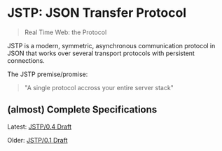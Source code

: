 JSTP: JSON Transfer Protocol
============================

> Real Time Web: the Protocol

JSTP is a modern, symmetric, asynchronous communication protocol in JSON that works over several transport protocols with persistent connections.

The JSTP premise/promise: 

> "A single protocol accross your entire server stack"

(almost) Complete Specifications
-----------------------

Latest: [JSTP/0.4 Draft](version/0.4/index.md)

Older: [JSTP/0.1 Draft](version/0.1/index.md)
